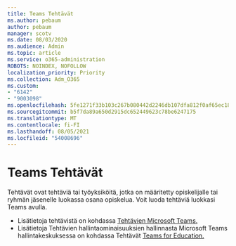```yaml
---
title: Teams Tehtävät
ms.author: pebaum
author: pebaum
manager: scotv
ms.date: 08/03/2020
ms.audience: Admin
ms.topic: article
ms.service: o365-administration
ROBOTS: NOINDEX, NOFOLLOW
localization_priority: Priority
ms.collection: Adm_O365
ms.custom:
- "6142"
- "9003098"
ms.openlocfilehash: 5fe1271f33b103c267b080442d2246db107dfa812f0af65ec1808dd1cd640a4e
ms.sourcegitcommit: b5f7da89a650d2915dc652449623c78be6247175
ms.translationtype: MT
ms.contentlocale: fi-FI
ms.lasthandoff: 08/05/2021
ms.locfileid: "54008696"
---
```

# <a name="teams-assignments"></a>Teams Tehtävät

Tehtävät ovat tehtäviä tai työyksiköitä, jotka on määritetty opiskelijalle tai ryhmän jäsenelle luokassa osana opiskelua. Voit luoda tehtäviä luokkasi Teams avulla.

- Lisätietoja tehtävistä on kohdassa [Tehtävien Microsoft Teams.](https://support.microsoft.com/en-us/office/microsoft-teams-5aa4431a-8a3c-4aa5-87a6-b6401abea114#ID0EAABAAA=Assignments)
- Lisätietoja Tehtävien hallintaominaisuuksien hallinnasta Microsoft Teams hallintakeskuksessa on kohdassa Tehtävät [Teams for Education.](https://docs.microsoft.com/microsoftteams/expand-teams-across-your-org/assignments-in-teams)